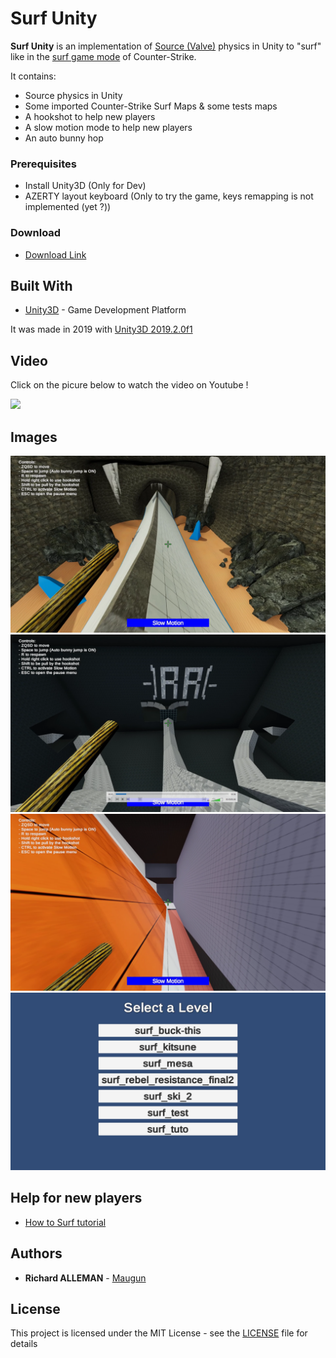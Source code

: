 # Surf Unity

**Surf Unity** is an implementation of [Source (Valve)](<https://en.wikipedia.org/wiki/Source_(game_engine)>) physics in Unity to "surf" like in the [surf game mode](https://www.youtube.com/watch?v=I21aWQLDJwo&ab_channel=KSFrecords) of Counter-Strike.

It contains:

- Source physics in Unity
- Some imported Counter-Strike Surf Maps & some tests maps
- A hookshot to help new players
- A slow motion mode to help new players
- An auto bunny hop

### Prerequisites

- Install Unity3D (Only for Dev)
- AZERTY layout keyboard (Only to try the game, keys remapping is not implemented (yet ?))

### Download

- [Download Link](https://github.com/Maugun/SurfUnity/releases)

## Built With

- [Unity3D](https://unity3d.com/) - Game Development Platform

It was made in 2019 with [Unity3D 2019.2.0f1](https://unity3d.com/fr/get-unity/download/archive)

## Video

Click on the picure below to watch the video on Youtube !

[![](http://img.youtube.com/vi/vLlvrxO5YEY/0.jpg)](https://youtu.be/vLlvrxO5YEY "Youtube video")

## Images

![Screenshot 1](Imgs/screenshot1.PNG?raw=true "Screenshot 1")
![Screenshot 2](Imgs/screenshot2.PNG?raw=true "Screenshot 2")
![Screenshot 3](Imgs/screenshot3.PNG?raw=true "Screenshot 3")
![Screenshot 4](Imgs/screenshot4.PNG?raw=true "Screenshot 4")

## Help for new players

- [How to Surf tutorial](https://www.youtube.com/watch?v=uSnAKijI_0Q&ab_channel=MrMaxim)

## Authors

- **Richard ALLEMAN** - [Maugun](https://github.com/Maugun)

## License

This project is licensed under the MIT License - see the [LICENSE](LICENSE) file for details
